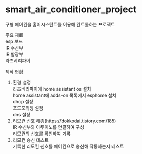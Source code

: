 # smart_air_conditioner_project

구형 에어컨을 홈어시스턴트를 이용해 컨트롤하는 프로젝트

주요 재료   
esp 보드   
IR 수신부   
IR 발광부   
라즈베리파이   

제작 현황   
1. 환경 설정   
라즈베리파이에 home assistant os 설치   
home assistant에 adds-on 목록에서  esphome 설치   
dhcp 설정   
포드포워딩 설정   
dns 설정   
2. 리모컨 신호 해킹(https://dokkodai.tistory.com/185)   
IR 수신부와 아두이노를 연결하여 구성   
리모컨의 신호를 확인하여 기록   
3. 리모컨 송신 테스트   
기록한 리모컨 신호를 에어컨으로 송신해 작동하는지 테스트   
